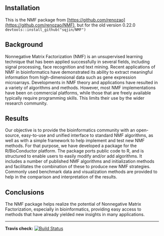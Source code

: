 
## Installation
This is the NMF package from [https://github.com/renozao](https://github.com/renozao/NMF), but for the old version 0.22.0
`devtools::install_github("sqjin/NMF")`


## Background

Nonnegative Matrix Factorization (NMF) is an unsupervised learning technique that has been applied successfully in several fields, including signal processing, face recognition and text mining.
Recent applications of NMF in bioinformatics have demonstrated its ability to extract meaningful information from high-dimensional data such as gene expression microarrays. Developments in NMF theory and applications have resulted in a variety of algorithms and methods.
However, most NMF implementations have been on commercial platforms, while those that are freely available typically require programming skills.
This limits their use by the wider research community.

## Results
Our objective is to provide the bioinformatics community with an open-source, easy-to-use and unified interface to standard NMF algorithms, as well as with a simple framework to help implement and test new NMF methods.
For that purpose, we have developed a package for the R/BioConductor platform. The package ports public code to R, and is structured to enable users to easily modify and/or add algorithms.
It includes a number of published NMF algorithms and initialization methods and facilitates the combination of these to produce new NMF strategies.
Commonly used benchmark data and visualization methods are provided to help in the comparison and interpretation of the results.

## Conclusions
The NMF package helps realize the potential of Nonnegative Matrix Factorization, especially in bioinformatics, providing easy access to methods that have already yielded new insights in many applications.

-----
__Travis check:__ [![Build Status](https://travis-ci.org/renozao/NMF.png?branch=devel)](https://travis-ci.org/renozao/NMF)
